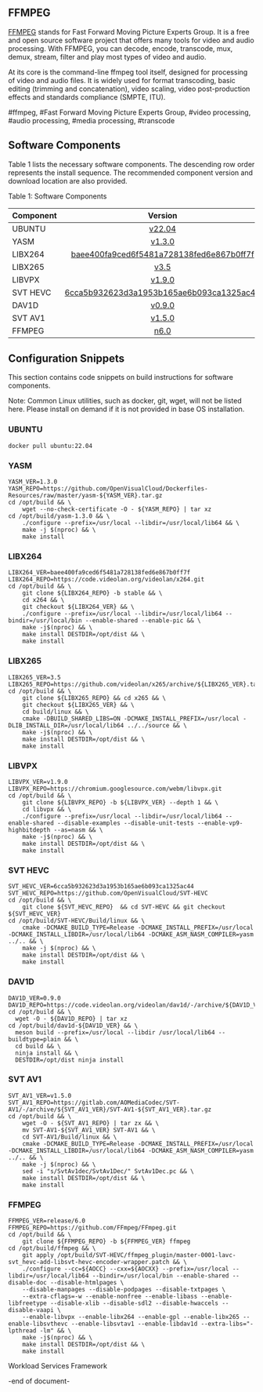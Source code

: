 ## FFMPEG
[FFMPEG](https://www.ffmpeg.org/) stands for Fast Forward Moving Picture Experts Group. It is a free and open source software project that offers many tools for video and audio processing. With FFMPEG, you can decode, encode, transcode, mux, demux, stream, filter and play most types of video and audio. 

At its core is the command-line ffmpeg tool itself, designed for processing of video and audio files. It is widely used for format transcoding, basic editing (trimming and concatenation), video scaling, video post-production effects and standards compliance (SMPTE, ITU). 

#ffmpeg, #Fast Forward Moving Picture Experts Group, #video processing, #audio processing, #media processing, #transcode

## Software Components
Table 1 lists the necessary software components. 
The descending row order represents the install sequence. 
The recommended component version and download location are also provided.

Table 1: Software Components

| Component| Version |
| :---        |    :----:   |
| UBUNTU | [v22.04](https://ubuntu.com/) |
| YASM | [v1.3.0](https://github.com/OpenVisualCloud/Dockerfiles-Resources/raw/master/yasm-1.3.0.tar.gz) |
| LIBX264 | [baee400fa9ced6f5481a728138fed6e867b0ff7f](https://code.videolan.org/videolan/x264.git) |
| LIBX265 | [v3.5](https://github.com/videolan/x265.git) |
| LIBVPX | [v1.9.0](https://chromium.googlesource.com/webm/libvpx.git) |
| SVT HEVC | [6cca5b932623d3a1953b165ae6b093ca1325ac44](https://github.com/OpenVisualCloud/SVT-HEVC) |
| DAV1D | [v0.9.0](https://code.videolan.org/videolan/dav1d/-/archive/0.9.0/dav1d-0.9.0.tar.gz) |
| SVT AV1 | [v1.5.0](https://gitlab.com/AOMediaCodec/SVT-AV1/-/archive/v1.5.0/SVT-AV1-v1.5.0.tar.gz) |
| FFMPEG | [n6.0](https://github.com/FFmpeg/FFmpeg.git) |

## Configuration Snippets
This section contains code snippets on build instructions for software components.

Note: Common Linux utilities, such as docker, git, wget, will not be listed here. Please install on demand if it is not provided in base OS installation.

### UBUNTU
```
docker pull ubuntu:22.04
```

### YASM
```
YASM_VER=1.3.0
YASM_REPO=https://github.com/OpenVisualCloud/Dockerfiles-Resources/raw/master/yasm-${YASM_VER}.tar.gz
cd /opt/build && \
    wget --no-check-certificate -O - ${YASM_REPO} | tar xz
cd /opt/build/yasm-1.3.0 && \
    ./configure --prefix=/usr/local --libdir=/usr/local/lib64 && \
    make -j $(nproc) && \
    make install
```

### LIBX264
```
LIBX264_VER=baee400fa9ced6f5481a728138fed6e867b0ff7f
LIBX264_REPO=https://code.videolan.org/videolan/x264.git
cd /opt/build && \
    git clone ${LIBX264_REPO} -b stable && \
    cd x264 && \
    git checkout ${LIBX264_VER} && \
    ./configure --prefix=/usr/local --libdir=/usr/local/lib64 --bindir=/usr/local/bin --enable-shared --enable-pic && \
    make -j$(nproc) && \
    make install DESTDIR=/opt/dist && \
    make install
```

### LIBX265
```
LIBX265_VER=3.5
LIBX265_REPO=https://github.com/videolan/x265/archive/${LIBX265_VER}.tar.gz
cd /opt/build && \   
    git clone ${LIBX265_REPO} && cd x265 && \
    git checkout ${LIBX265_VER} && \
    cd build/linux && \
    cmake -DBUILD_SHARED_LIBS=ON -DCMAKE_INSTALL_PREFIX=/usr/local -DLIB_INSTALL_DIR=/usr/local/lib64 ../../source && \
    make -j$(nproc) && \
    make install DESTDIR=/opt/dist && \
    make install
```

### LIBVPX
```
LIBVPX_VER=v1.9.0
LIBVPX_REPO=https://chromium.googlesource.com/webm/libvpx.git
cd /opt/build && \
    git clone ${LIBVPX_REPO} -b ${LIBVPX_VER} --depth 1 && \
    cd libvpx && \
    ./configure --prefix=/usr/local --libdir=/usr/local/lib64 --enable-shared --disable-examples --disable-unit-tests --enable-vp9-highbitdepth --as=nasm && \
    make -j$(nproc) && \
    make install DESTDIR=/opt/dist && \
    make install
```

### SVT HEVC
```
SVT_HEVC_VER=6cca5b932623d3a1953b165ae6b093ca1325ac44
SVT_HEVC_REPO=https://github.com/OpenVisualCloud/SVT-HEVC
cd /opt/build && \
    git clone ${SVT_HEVC_REPO}  && cd SVT-HEVC && git checkout ${SVT_HEVC_VER}
cd /opt/build/SVT-HEVC/Build/linux && \
    cmake -DCMAKE_BUILD_TYPE=Release -DCMAKE_INSTALL_PREFIX=/usr/local -DCMAKE_INSTALL_LIBDIR=/usr/local/lib64 -DCMAKE_ASM_NASM_COMPILER=yasm ../.. && \
    make -j $(nproc) && \
    make install DESTDIR=/opt/dist && \
    make install
```

### DAV1D
```
DAV1D_VER=0.9.0
DAV1D_REPO=https://code.videolan.org/videolan/dav1d/-/archive/${DAV1D_VER}/dav1d-${DAV1D_VER}.tar.gz
cd /opt/build && \
  wget -O - ${DAV1D_REPO} | tar xz
cd /opt/build/dav1d-${DAV1D_VER} && \
  meson build --prefix=/usr/local --libdir /usr/local/lib64 --buildtype=plain && \
  cd build && \
  ninja install && \
  DESTDIR=/opt/dist ninja install
```

### SVT AV1
```
SVT_AV1_VER=v1.5.0
SVT_AV1_REPO=https://gitlab.com/AOMediaCodec/SVT-AV1/-/archive/${SVT_AV1_VER}/SVT-AV1-${SVT_AV1_VER}.tar.gz
cd /opt/build && \
    wget -O - ${SVT_AV1_REPO} | tar zx && \
    mv SVT-AV1-${SVT_AV1_VER} SVT-AV1 && \
    cd SVT-AV1/Build/linux && \
    cmake -DCMAKE_BUILD_TYPE=Release -DCMAKE_INSTALL_PREFIX=/usr/local -DCMAKE_INSTALL_LIBDIR=/usr/local/lib64 -DCMAKE_ASM_NASM_COMPILER=yasm ../.. && \
    make -j $(nproc) && \
    sed -i "s/SvtAv1dec/SvtAv1Dec/" SvtAv1Dec.pc && \
    make install DESTDIR=/opt/dist && \
    make install
```

### FFMPEG
```
FFMPEG_VER=release/6.0
FFMPEG_REPO=https://github.com/FFmpeg/FFmpeg.git
cd /opt/build && \
    git clone ${FFMPEG_REPO} -b ${FFMPEG_VER} ffmpeg 
cd /opt/build/ffmpeg && \
    git apply /opt/build/SVT-HEVC/ffmpeg_plugin/master-0001-lavc-svt_hevc-add-libsvt-hevc-encoder-wrapper.patch && \
    ./configure --cc=${AOCC} --cxx=${AOCXX} --prefix=/usr/local --libdir=/usr/local/lib64 --bindir=/usr/local/bin --enable-shared --disable-doc --disable-htmlpages \
    --disable-manpages --disable-podpages --disable-txtpages \
    --extra-cflags=-w --enable-nonfree --enable-libass --enable-libfreetype --disable-xlib --disable-sdl2 --disable-hwaccels --disable-vaapi \
    --enable-libvpx --enable-libx264 --enable-gpl --enable-libx265 --enable-libsvthevc --enable-libsvtav1 --enable-libdav1d --extra-libs="-lpthread -lm" && \
    make -j$(nproc) && \
    make install DESTDIR=/opt/dist && \
    make install
```

Workload Services Framework

-end of document-
